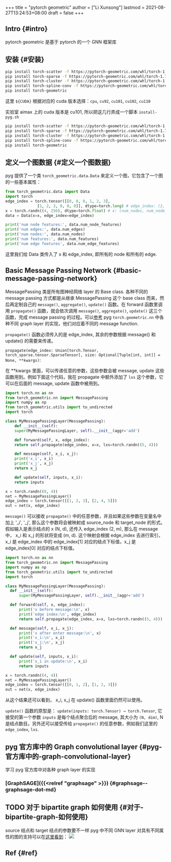 +++
title = "pytorch geometric"
author = ["Li Xunsong"]
lastmod = 2021-08-27T13:24:53+08:00
draft = false
+++

## Intro {#intro}

pytorch geometric 是基于 pytorch 的一个 GNN 框架库


## 安装 {#安装}

```sh
pip install torch-scatter -f https://pytorch-geometric.com/whl/torch-1.7.0+${CUDA}.html
pip install torch-sparse -f https://pytorch-geometric.com/whl/torch-1.7.0+${CUDA}.html
pip install torch-cluster -f https://pytorch-geometric.com/whl/torch-1.7.0+${CUDA}.html
pip install torch-spline-conv -f https://pytorch-geometric.com/whl/torch-1.7.0+${CUDA}.html
pip install torch-geometric
```

这里 `${CUDA}` 根据对应的 cuda 版本选择：`cpu`, `cu92`, `cu101`, `cu102`, `cu110`

实验室 aimax 上的 cuda 版本是 cu101, 所以把这几行弄成一个脚本 `install-pyg.sh`

```sh
pip install torch-scatter -f https://pytorch-geometric.com/whl/torch-1.7.0+cu101.html
pip install torch-sparse -f https://pytorch-geometric.com/whl/torch-1.7.0+cu101.html
pip install torch-cluster -f https://pytorch-geometric.com/whl/torch-1.7.0+cu101.html
pip install torch-spline-conv -f https://pytorch-geometric.com/whl/torch-1.7.0+cu101.html
pip install torch-geometric
```


## 定义一个图数据 {#定义一个图数据}

pyg 提供了一个类 `torch_geometric.data.Data` 来定义一个图，它包含了一个图的一些基本属性：

```python
from torch_geometric.data import Data
import torch
edge_index = torch.tensor([[0, 0, 0, 1, 2, 3],
			  [1, 2, 3, 0, 0, 0]], dtype=torch.long) # edge_index: (2, num_edges)
x = torch.randn((4, 256), dtype=torch.float) # x: (num_nodes, num_node_features)
data = Data(x=x, edge_index=edge_index)

print('num node features:', data.num_node_features)
print('num edges:', data.num_edges)
print('num nodes:', data.num_nodes)
print('num features:', data.num_features)
print('num edge features', data.num_edge_features)
```

这里我们给 Data 类传入了 x 和 edge\_index, 即所有的 node 和所有的 edge.


## Basic Message Passing Network {#basic-message-passing-network}

MessagePassing 类是所有图神经网络 layer 的 Base class. 各种不同的 message passing 方式都是从继承 MessagePassing 这个 base class 而来，然后再定制自己的 `message()`, `aggregate()`, `update()` 函数。在 forward 函数里调用 `propagate()` 函数，就会依次调用 `message()`, `aggregate()`, `update()` 这三个函数，完成 message passing 的过程。可以[参考](https://pytorch-geometric.readthedocs.io/en/latest/modules/nn.html) pyg `torch.geometric.nn` 中各种不同 graph layer 的实现，他们对应着不同的 message function.

`propagate()` 函数必须传入的是 edge\_index, 其余的参数根据 message() 和 update() 的需要来传递。

`propagate(edge_index: Union[torch.Tensor, torch_sparse.tensor.SparseTensor], size: Optional[Tuple[int, int]] = None, **kwargs)`:

在 \*\*kwargs 里面，可以传递任意的参数，这些参数会被 message, update 这些函数用到。例如下面这个代码，我在 propagate 中额外添加了 `lxs` 这个参数，它可以在后面的 message, update 函数中被用到。

```python
import torch.nn as nn
from torch_geometric.nn import MessagePassing
import numpy as np
from torch_geometric.utils import to_undirected
import torch

class MyMessagePassingLayer(MessagePassing):
    def __init__(self):
	super(MyMessagePassingLayer, self).__init__(aggr='add')

    def forward(self, x, edge_index):
	return self.propagate(edge_index, x=x, lxs=torch.randn((5, 4)))

    def message(self, x_i, x_j):
	print('x_i', x_i)
	print('x_j', x_j)
	return x_j

    def update(self, inputs, x_i):
	return inputs

x = torch.randn((8, 4))
net = MyMessagePassingLayer()
edge_index = torch.tensor([[1, 2, 3], [2, 4, 5]])
out = net(x, edge_index)
```

`message()` 可以接收 `propagate()` 中的任意参数，并且如果这些参数在变量名中加上 '\_i', '\_j', 那么这个参数将会被映射成 source\_node 和 target\_node 的形式。假如输入是表示结点的 x (N, d), 还传入 edge\_index (2, m), 那么在 message 中， x\_i 和 x\_j 的形状将变成 (m, d). 这个映射会根据 edge\_index 去进行索引，x\_i 是 edge\_index 中的 edge\_index[1] 对应的结点下标值，x\_j 是 edge\_index[0] 对应的结点下标值。

```python
import torch.nn as nn
from torch_geometric.nn import MessagePassing
import numpy as np
from torch_geometric.utils import to_undirected
import torch

class MyMessagePassingLayer(MessagePassing):
  def __init__(self):
      super(MyMessagePassingLayer, self).__init__(aggr='add')

  def forward(self, x, edge_index):
      print('x before message:\n', x)
      print('edge index:\n', edge_index)
      return self.propagate(edge_index, x=x, lxs=torch.randn((5, 4)))

  def message(self, x_i, x_j):
      print('x after enter message:\n', x)
      print('x_i:\n', x_i)
      print('x_j:\n', x_j)
      return x_j

  def update(self, inputs, x_i):
      print('x_i in update:\n', x_i)
      return inputs

x = torch.randn((4, 4))
net = MyMessagePassingLayer()
edge_index = torch.tensor([[0, 1, 2], [1, 2, 3]])
out = net(x, edge_index)
```

从这个结果还可以看到， x\_i, x\_j 在 update() 函数里面仍然可以使用。

`update()` 函数的原型是： `update(inputs: torch.Tensor) → torch.Tensor`, 它接受的第一个参数 `inputs` 是每个结点聚合后的 message, 其大小为 `(N, dim)`, N 是结点数目。另外还可以接受传给 `propagate()` 的任意参数，例如我们这里的 `edge_index`, `lxs`.


## pyg 官方库中的 Graph convolutional layer {#pyg-官方库中的-graph-convolutional-layer}

学习 pyg 官方库中对各种 graph layer 的实现


### [GraphSAGE]({{<relref "graphsage" >}}) {#graphsage--graphsage-dot-md}


## <span class="org-todo todo TODO">TODO</span> 对于 bipartite graph 如何使用 {#对于-bipartite-graph-如何使用}

source 结点和 target 结点的参数要不一样
pyg 中不同 GNN layer 对具有不同属性的图的支持可以在[这里看到](https://pytorch-geometric.readthedocs.io/en/latest/notes/cheatsheet.html?highlight=bipartite#hypergraph-neural-network-operators)：
![](/img/capture_2021_08_27_11_48_29.png)


## Ref {#ref}
